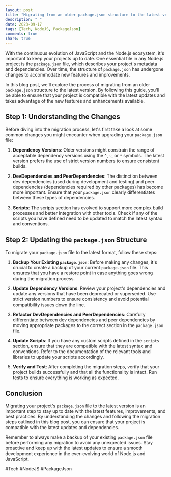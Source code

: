 ```yaml
---
layout: post
title: "Migrating from an older package.json structure to the latest version"
description: " "
date: 2023-09-17
tags: [Tech, NodeJS, PackageJson]
comments: true
share: true
---
```


With the continuous evolution of JavaScript and the Node.js ecosystem, it's important to keep your projects up to date. One essential file in any Node.js project is the `package.json` file, which describes your project's metadata and dependencies. Over time, the structure of `package.json` has undergone changes to accommodate new features and improvements.

In this blog post, we'll explore the process of migrating from an older `package.json` structure to the latest version. By following this guide, you'll be able to ensure that your project is compatible with the latest updates and takes advantage of the new features and enhancements available.

## Step 1: Understanding the Changes

Before diving into the migration process, let's first take a look at some common changes you might encounter when upgrading your `package.json` file:

1. **Dependency Versions**: Older versions might constrain the range of acceptable dependency versions using the `^`, `~`, or `*` symbols. The latest version prefers the use of strict version numbers to ensure consistent builds.

2. **DevDependencies and PeerDependencies**: The distinction between dev dependencies (used during development and testing) and peer dependencies (dependencies required by other packages) has become more important. Ensure that your `package.json` clearly differentiates between these types of dependencies.

3. **Scripts**: The scripts section has evolved to support more complex build processes and better integration with other tools. Check if any of the scripts you have defined need to be updated to match the latest syntax and conventions.

## Step 2: Updating the `package.json` Structure

To migrate your `package.json` file to the latest format, follow these steps:

1. **Backup Your Existing `package.json`**: Before making any changes, it's crucial to create a backup of your current `package.json` file. This ensures that you have a restore point in case anything goes wrong during the migration process.

2. **Update Dependency Versions**: Review your project's dependencies and update any versions that have been deprecated or superseded. Use strict version numbers to ensure consistency and avoid potential compatibility issues down the line.

3. **Refactor DevDependencies and PeerDependencies**: Carefully differentiate between dev dependencies and peer dependencies by moving appropriate packages to the correct section in the `package.json` file.

4. **Update Scripts**: If you have any custom scripts defined in the `scripts` section, ensure that they are compatible with the latest syntax and conventions. Refer to the documentation of the relevant tools and libraries to update your scripts accordingly.

5. **Verify and Test**: After completing the migration steps, verify that your project builds successfully and that all the functionality is intact. Run tests to ensure everything is working as expected.

## Conclusion

Migrating your project's `package.json` file to the latest version is an important step to stay up to date with the latest features, improvements, and best practices. By understanding the changes and following the migration steps outlined in this blog post, you can ensure that your project is compatible with the latest updates and dependencies.

Remember to always make a backup of your existing `package.json` file before performing any migration to avoid any unexpected issues. Stay proactive and keep up with the latest updates to ensure a smooth development experience in the ever-evolving world of Node.js and JavaScript.

#Tech #NodeJS #PackageJson